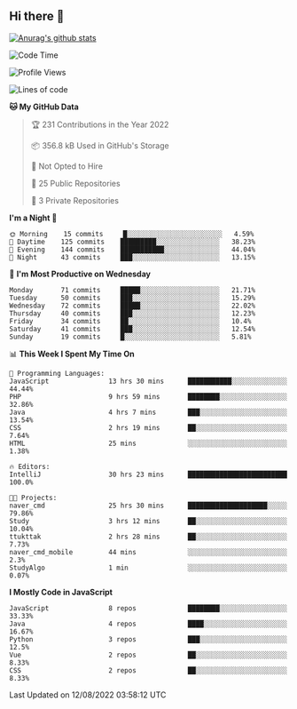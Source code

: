 ## Hi there 👋

[![Anurag's github stats](https://github-readme-stats.vercel.app/api?username=Songwonseok)](https://github.com/anuraghazra/github-readme-stats)



<!--START_SECTION:waka-->
![Code Time](http://img.shields.io/badge/Code%20Time-1%2C705%20hrs%205%20mins-blue)

![Profile Views](http://img.shields.io/badge/Profile%20Views-0-blue)

![Lines of code](https://img.shields.io/badge/From%20Hello%20World%20I%27ve%20Written-3%20Million%20lines%20of%20code-blue)

**🐱 My GitHub Data** 

> 🏆 231 Contributions in the Year 2022
 > 
> 📦 356.8 kB Used in GitHub's Storage 
 > 
> 🚫 Not Opted to Hire
 > 
> 📜 25 Public Repositories 
 > 
> 🔑 3 Private Repositories  
 > 
**I'm a Night 🦉** 

```text
🌞 Morning    15 commits     █░░░░░░░░░░░░░░░░░░░░░░░░   4.59% 
🌆 Daytime    125 commits    █████████░░░░░░░░░░░░░░░░   38.23% 
🌃 Evening    144 commits    ███████████░░░░░░░░░░░░░░   44.04% 
🌙 Night      43 commits     ███░░░░░░░░░░░░░░░░░░░░░░   13.15%

```
📅 **I'm Most Productive on Wednesday** 

```text
Monday       71 commits     █████░░░░░░░░░░░░░░░░░░░░   21.71% 
Tuesday      50 commits     ███░░░░░░░░░░░░░░░░░░░░░░   15.29% 
Wednesday    72 commits     █████░░░░░░░░░░░░░░░░░░░░   22.02% 
Thursday     40 commits     ███░░░░░░░░░░░░░░░░░░░░░░   12.23% 
Friday       34 commits     ██░░░░░░░░░░░░░░░░░░░░░░░   10.4% 
Saturday     41 commits     ███░░░░░░░░░░░░░░░░░░░░░░   12.54% 
Sunday       19 commits     █░░░░░░░░░░░░░░░░░░░░░░░░   5.81%

```


📊 **This Week I Spent My Time On** 

```text
💬 Programming Languages: 
JavaScript               13 hrs 30 mins      ███████████░░░░░░░░░░░░░░   44.44% 
PHP                      9 hrs 59 mins       ████████░░░░░░░░░░░░░░░░░   32.86% 
Java                     4 hrs 7 mins        ███░░░░░░░░░░░░░░░░░░░░░░   13.54% 
CSS                      2 hrs 19 mins       ██░░░░░░░░░░░░░░░░░░░░░░░   7.64% 
HTML                     25 mins             ░░░░░░░░░░░░░░░░░░░░░░░░░   1.38%

🔥 Editors: 
IntelliJ                 30 hrs 23 mins      █████████████████████████   100.0%

🐱‍💻 Projects: 
naver_cmd                25 hrs 30 mins      ████████████████████░░░░░   79.86% 
Study                    3 hrs 12 mins       ██░░░░░░░░░░░░░░░░░░░░░░░   10.04% 
ttukttak                 2 hrs 28 mins       ██░░░░░░░░░░░░░░░░░░░░░░░   7.73% 
naver_cmd_mobile         44 mins             ░░░░░░░░░░░░░░░░░░░░░░░░░   2.3% 
StudyAlgo                1 min               ░░░░░░░░░░░░░░░░░░░░░░░░░   0.07%

```

**I Mostly Code in JavaScript** 

```text
JavaScript               8 repos             ████████░░░░░░░░░░░░░░░░░   33.33% 
Java                     4 repos             ████░░░░░░░░░░░░░░░░░░░░░   16.67% 
Python                   3 repos             ███░░░░░░░░░░░░░░░░░░░░░░   12.5% 
Vue                      2 repos             ██░░░░░░░░░░░░░░░░░░░░░░░   8.33% 
CSS                      2 repos             ██░░░░░░░░░░░░░░░░░░░░░░░   8.33%

```



 Last Updated on 12/08/2022 03:58:12 UTC
<!--END_SECTION:waka-->
